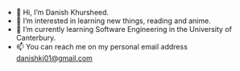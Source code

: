 - 👋 Hi, I’m Danish Khursheed.
- 👀 I’m interested in learning new things, reading and anime.
- 🌱 I’m currently learning Software Engineering in the University of Canterbury.
- 📫 You can reach me on my personal email address danishkj01@gmail.com

<!---
danish-97/danish-97 is a ✨ special ✨ repository because its `README.md` (this file) appears on your GitHub profile.
You can click the Preview link to take a look at your changes.
--->
